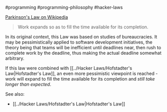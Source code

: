 #programming #programming-philosophy #hacker-laws


[Parkinson's Law on Wikipedia](https://en.wikipedia.org/wiki/Parkinson%27s_law)

> Work expands so as to fill the time available for its completion.

In its original context, this Law was based on studies of bureaucracies. It may be pessimistically applied to software development initiatives, the theory being that teams will be inefficient until deadlines near, then rush to complete work by the deadline, thus making the actual deadline somewhat arbitrary.

If this law were combined with [[../Hacker Laws/Hofstadter's Law|Hofstadter's Law]], an even more pessimistic viewpoint is reached - work will expand to fill the time available for its completion and _still take longer than expected_.

See also:

- [[../Hacker Laws/Hofstadter's Law|Hofstadter's Law]]